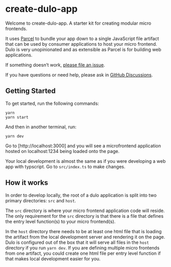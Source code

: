 # create-dulo-app
Welcome to create-dulo-app. A starter kit for creating modular micro frontends. 

It uses [Parcel](https://github.com/parcel-bundler/parcel) to bundle your app down to a single JavaScript file artifact that can be used by consumer applications to host your micro frontend. Dulo is very unopinionated and as extensible as Parcel is for building web applications.

If something doesn’t work, [please file an issue](https://github.com/jaredtbrown/create-dulo-app/issues).

If you have questions or need help, please ask in [GitHub Discussions](https://github.com/jaredtbrown/create-dulo-app/discussions).

## Getting Started
To get started, run the following commands:

```shell
yarn
yarn start
```

And then in another terminal, run:
```shell
yarn dev
```

Go to [http://localhost:3000] and you will see a microfrontend application hosted on localhost:1234 being loaded onto the page.

Your local development is almost the same as if you were developing a web app with typscript. Go to `src/index.ts` to make changes.

## How it works

In order to develop locally, the root of a dulo application is split into two primary directories: `src` and `host`.

The `src` directory is where your micro frontend application code will reside. The only requirement for the `src` directory is that there is a file that defines the entry level function(s) to your micro frontend(s).

In the `host` directory there needs to be at least one html file that is loading the artifact from the local development server and rendering it on the page. Dulo is configured out of the box that it will serve all files in the `host` directory if you run `yarn dev`. If you are defining multiple micro frontends from one artifact, you could create one html file per entry level function if that makes local development easier for you.

